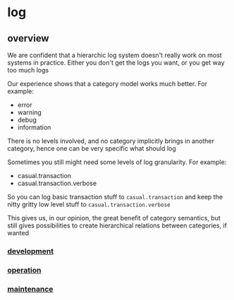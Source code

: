 # log

## overview

We are confident that a hierarchic log system doesn't really work on most systems in practice. Either you don't get the logs you want, or you get way too much logs

Our experience shows that a category model works much better. For example:

* error
* warning
* debug
* information

There is no levels involved, and no category implicitly brings in another category, hence one can be very specific what should log

Sometimes you still might need some levels of log granularity. For example:

* casual.transaction
* casual.transaction.verbose

So you can log basic transaction stuff to `casual.transaction` and keep the nitty gritty low level stuff to `casual.transaction.verbose`   

This gives us, in our opinion, the great benefit of category semantics, but still gives possibilities to create hierarchical relations between categories, if wanted


### [development](log.development.md)

### [operation](log.operation.md)

### [maintenance](log.maintenance.md)
